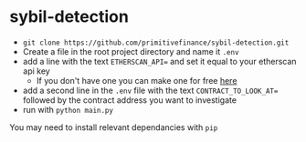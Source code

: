 # sybil-detection
- `git clone https://github.com/primitivefinance/sybil-detection.git`
- Create a file in the root project directory and name it `.env`
- add a line with the text `ETHERSCAN_API=` and set it equal to your etherscan api key
  - If you don't have one you can make one for free [here](https://etherscan.io/myapikey)
- add a second line in the `.env` file with the text `CONTRACT_TO_LOOK_AT=` followed by the contract address you want to investigate
- run with `python main.py`

You may need to install relevant dependancies with `pip`
